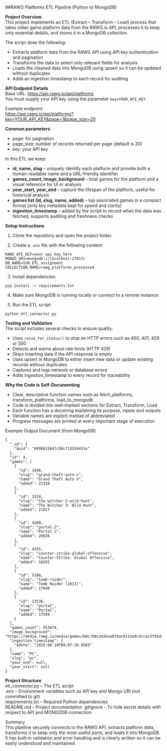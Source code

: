 
##RAWG Platforms ETL Pipeline (Python to MongoDB)  

**Project Overview**  
This project implements an ETL (Extract – Transform – Load) process that takes video game platform data from the RAWG.io API, processes it to keep only essential details, and stores it in a MongoDB collection.  

The script does the following:  
- Extracts platform data from the RAWG API using API key authentication and pagination  
- Transforms the data to select only relevant fields for analysis  
- Loads the cleaned data into MongoDB using upsert so it can be updated without duplicates  
- Adds an ingestion timestamp to each record for auditing  

**API Endpoint Details**  
Base URL: https://api.rawg.io/api/platforms  
You must supply your API key using the parameter `key=YOUR_API_KEY`.  

Example endpoint:  
https://api.rawg.io/api/platforms?key=YOUR_API_KEY&page=1&page_size=20  

**Common parameters**:  
- page: for pagination  
- page_size: number of records returned per page (default is 20)  
- key: your API key  

In this ETL we keep:  
- **id, name, slug** – uniquely identify each platform and provide both a human-readable name and a URL-friendly identifier  
- **games_count, image_background** – total games for the platform and a visual reference for UI or analysis  
- **year_start, year_end** – capture the lifespan of the platform, useful for historical analysis  
- **games list (id, slug, name, added)** – top associated games in a compact format (only key metadata kept for speed and clarity)  
- **ingestion_timestamp** – added by the script to record when the data was fetched, supports auditing and freshness checks  

**Setup Instructions** 
1. Clone the repository and open the project folder.  

2. Create a `.env` file with the following content:  
```
RAWG_API_KEY=your_api_key_here
MONGO_URI=mongodb://localhost:27017/
DB_NAME=SSN_ETL_assignment
COLLECTION_NAME=rawg_platforms_processed
```

3. Install dependencies:  
```
pip install -r requirements.txt
```

4. Make sure MongoDB is running locally or connect to a remote instance.  

5. Run the ETL script:  
```
python etl_connector.py
```

**Testing and Validation**  
The script includes several checks to ensure quality:  
- Uses `raise_for_status()` to stop on HTTP errors such as 400, 401, 429 or 500  
- Detects and warns about rate limits (HTTP 429)  
- Skips inserting data if the API response is empty  
- Uses upsert in MongoDB to either insert new data or update existing records without duplicates  
- Captures and logs network or database errors  
- Adds ingestion_timestamp to every record for traceability  

**Why the Code is Self‑Documenting**  
- Clear, descriptive function names such as fetch_platforms, transform_platforms, load_to_mongodb  
- Code is divided into well‑marked sections for Extract, Transform, Load  
- Each function has a docstring explaining its purpose, inputs and outputs  
- Variable names are explicit instead of abbreviated  
- Progress messages are printed at every important stage of execution  

Example Output Document (from MongoDB)  
```
{
  "_id": {
    "$oid": "6898615047c50cf13534431e"
  },
  "id": 4,
  "games": [
    {
      "id": 3498,
      "slug": "grand-theft-auto-v",
      "name": "Grand Theft Auto V",
      "added": 22158
    },
    {
      "id": 3328,
      "slug": "the-witcher-3-wild-hunt",
      "name": "The Witcher 3: Wild Hunt",
      "added": 21817
    },
    {
      "id": 4200,
      "slug": "portal-2",
      "name": "Portal 2",
      "added": 20636
    },
    {
      "id": 4291,
      "slug": "counter-strike-global-offensive",
      "name": "Counter-Strike: Global Offensive",
      "added": 18292
    },
    {
      "id": 5286,
      "slug": "tomb-raider",
      "name": "Tomb Raider (2013)",
      "added": 17640
    },
    {
      "id": 13536,
      "slug": "portal",
      "name": "Portal",
      "added": 17594
    }
  ],
  "games_count": 553674,
  "image_background": "https://media.rawg.io/media/games/b8c/b8c243eaa0fbac8115e0cdccac3f91dc.jpg",
  "ingestion_timestamp": {
    "$date": "2025-08-10T09:07:28.058Z"
  },
  "name": "PC",
  "slug": "pc",
  "year_end": null,
  "year_start": null
}

```

**Project Structure**  
etl_connector.py – The ETL script  
.env – Environment variables such as API key and Mongo URI (not committed to git)  
requirements.txt – Required Python dependencies  
README.md – Project documentation
.gitignore - To hide secret details with respect to API and MONGODB connection  

Summary  
This pipeline securely connects to the RAWG API, extracts platform data, transforms it to keep only the most useful parts, and loads it into MongoDB. It has built‑in validation and error handling and is clearly written so it can be easily understood and maintained.  


